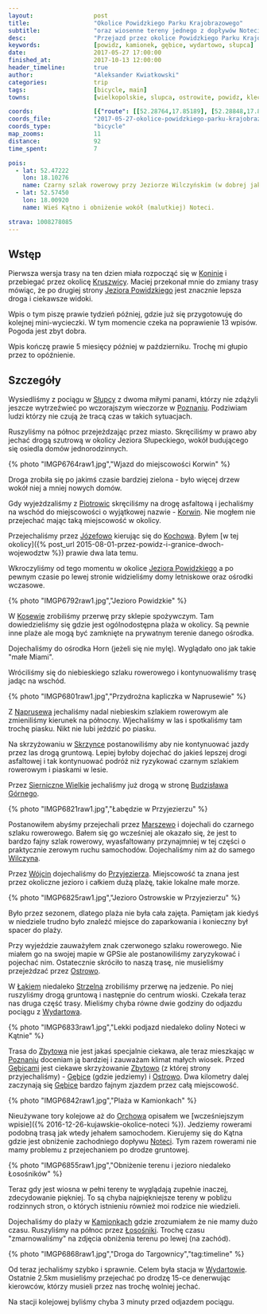```yaml
---
layout:                 post
title:                  "Okolice Powidzkiego Parku Krajobrazowego"
subtitle:               "oraz wiosenne tereny jednego z dopływów Noteci"
desc:                   "Przejazd przez okolice Powidzkiego Parku Krajobrazowego, Przyjezierze oraz okolice początku zachodniego dopływu Noteci. Te ostatnie wiosną zyskują swój zadziwiający klimat."
keywords:               [powidz, kamionek, gębice, wydartowo, słupca]
date:                   2017-05-27 17:00:00
finished_at:            2017-10-13 12:00:00
header_timeline:        true
author:                 "Aleksander Kwiatkowski"
categories:             trip
tags:                   [bicycle, main]
towns:                  [wielkopolskie, slupca, ostrowite, powidz, kleczew, wilczyn, jeziora_wielkie, strzelno, mogilno, trzemeszno]

coords:                 [{"route": [[52.28764,17.85189], [52.28848,17.87283], [52.30927,17.88588], [52.33193,17.90408], [52.36517,17.95077], [52.40247,17.94940], [52.40253,17.94716], [52.40321,17.94940], [52.39928,17.95103], [52.40232,17.96974], [52.39870,17.99403], [52.40420,17.99815], [52.41619,17.99574], [52.42666,18.00398], [52.42849,18.01016], [52.41431,18.02493], [52.40792,18.02295], [52.41693,18.04613], [52.41745,18.05480], [52.43619,18.08312], [52.44707,18.09170], [52.45183,18.10638], [52.46276,18.10767], [52.46292,18.09780], [52.47018,18.09969], [52.47787,18.11496], [52.48142,18.14861], [52.48947,18.15814], [52.48832,18.16234], [52.49240,18.16389], [52.51931,18.18354], [52.54515,18.14003], [52.54771,18.14045], [52.57348,18.12749], [52.57103,18.11419], [52.59346,18.12947], [52.59878,18.12955], [52.62140,18.16063], [52.62160,18.15299], [52.60915,18.12432], [52.59388,18.07273], [52.59919,18.03969], [52.60097,18.02664], [52.59669,18.02579], [52.58386,18.00699], [52.56503,18.01042], [52.56060,17.99368], [52.56237,17.99171], [52.56509,17.99523], [52.57510,17.99059], [52.58496,17.99274], [52.60508,17.94648], [52.60998,17.94210], [52.61311,17.91463], [52.61103,17.90391]], "type": "bicycle"}]
coords_file:            "2017-05-27-okolice-powidzkiego-parku-krajobrazowego.json"
coords_type:            "bicycle"
map_zooms:              11
distance:               92
time_spent:             7

pois:
  - lat: 52.47222
    lon: 18.10276
    name: Czarny szlak rowerowy przy Jeziorze Wilczyńskim (w dobrej jakości)
  - lat: 52.57450
    lon: 18.00920
    name: Wieś Kątno i obniżenie wokół (malutkiej) Noteci.

strava: 1008278085
---
```


[wiki-jezioro-powidzkie]: https://pl.wikipedia.org/wiki/Jezioro_Powidzkie
[wiki-konin]: https://pl.wikipedia.org/wiki/Konin
[wiki-kruszwica]: https://pl.wikipedia.org/wiki/Kruszwica
[wiki-slupca]: https://pl.wikipedia.org/wiki/S%C5%82upca
[wiki-piotrowice]: https://pl.wikipedia.org/wiki/Piotrowice_(powiat_s%C5%82upecki)
[wiki-korwin]: https://pl.wikipedia.org/wiki/Korwin_(wojew%C3%B3dztwo_wielkopolskie)
[wiki-jozefowo]: https://pl.wikipedia.org/wiki/J%C3%B3zefowo_(powiat_s%C5%82upecki)
[wiki-kochowo]: https://pl.wikipedia.org/wiki/Kochowo
[wiki-kosewo]: https://pl.wikipedia.org/wiki/Kosewo_(wojew%C3%B3dztwo_wielkopolskie)
[wiki-naprusewo]: https://pl.wikipedia.org/wiki/Naprusewo
[wiki-skrzynka]: https://pl.wikipedia.org/wiki/Skrzynka_(powiat_s%C5%82upecki)
[wiki-sierniczne-wielkie]: https://pl.wikipedia.org/wiki/Siernicze_Wielkie
[wiki-budzislaw-gorny]: https://pl.wikipedia.org/wiki/Budzis%C5%82aw_G%C3%B3rny
[wiki-marszewo]: https://pl.wikipedia.org/wiki/Marszewo_(powiat_koni%C5%84ski)
[wiki-wilczyn]: https://pl.wikipedia.org/wiki/Wilczyn_(wojew%C3%B3dztwo_wielkopolskie)
[wiki-wojcin]: https://pl.wikipedia.org/wiki/W%C3%B3jcin_(powiat_mogile%C5%84ski)
[wiki-przyjezierze]: https://pl.wikipedia.org/wiki/Przyjezierze_(wojew%C3%B3dztwo_kujawsko-pomorskie)
[wiki-ostrowo]: https://pl.wikipedia.org/wiki/Ostrowo_(powiat_s%C5%82upecki)
[wiki-lakie]: https://pl.wikipedia.org/wiki/%C5%81%C4%85kie_(powiat_mogile%C5%84ski)
[wiki-strzelno]: https://pl.wikipedia.org/wiki/Strzelno
[wiki-wydartowo]: https://pl.wikipedia.org/wiki/Wydartowo
[wiki-gebice]: https://pl.wikipedia.org/wiki/G%C4%99bice_(wojew%C3%B3dztwo_kujawsko-pomorskie)
[wiki-zbytowo]: https://pl.wikipedia.org/wiki/Zbytowo
[wiki-orchowo]: https://pl.wikipedia.org/wiki/Orchowo
[wiki-notec]: https://pl.wikipedia.org/wiki/Note%C4%87
[wiki-kamionek]: https://pl.wikipedia.org/wiki/Kamionek_(wojew%C3%B3dztwo_kujawsko-pomorskie)
[wiki-lososniki]: https://pl.wikipedia.org/wiki/%C5%81oso%C5%9Bniki_(wojew%C3%B3dztwo_kujawsko-pomorskie)
[wiki-poznan]: https://pl.wikipedia.org/wiki/Pozna%C5%84


Wstęp
-----

Pierwsza wersja trasy na ten dzien miała rozpocząć się w [Koninie][wiki-konin] i
przebiegać przez okolicę [Kruszwicy][wiki-kruszwica]. Maciej przekonał mnie
do zmiany trasy mówiąc, że po drugiej strony [Jeziora Powidzkiego][wiki-jezioro-powidzkie]
jest znacznie lepsza droga i ciekawsze widoki.

Wpis o tym piszę prawie tydzień później, gdzie już się przygotowuję do kolejnej mini-wycieczki.
W tym momencie czeka na poprawienie 13 wpisów. Pogoda jest zbyt dobra.

Wpis kończę prawie 5 miesięcy później w październiku. Trochę mi głupio przez to opóźnienie.

Szczegóły
---------

Wysiedliśmy z pociągu w [Słupcy][wiki-slupca] z dwoma miłymi panami, którzy nie zdążyli
jeszcze wytrzeźwieć po wczorajszym wieczorze w [Poznaniu][wiki-poznan].
Podziwiam ludzi którzy nie czują że tracą czas w takich sytuacjach.

Ruszyliśmy na północ przejeżdzając przez miasto. Skręciliśmy w prawo aby jechać drogą
szutrową w okolicy Jeziora Słupeckiego, wokół budującego się osiedla domów
jednorodzinnych.

{% photo "IMGP6764raw1.jpg","Wjazd do miejscowości Korwin" %}

Droga zrobiła się po jakimś czasie bardziej zielona - było więcej drzew
wokół niej a mniej nowych domów.

Gdy wyjeżdzaliśmy z [Piotrowic][wiki-piotrowice] skręciliśmy na drogę asfaltową
i jechaliśmy na wschód do miejscowości o wyjątkowej nazwie -
[Korwin][wiki-korwin]. Nie mogłem nie przejechać mając taką miejscowość
w okolicy.

Przejechaliśmy przez [Józefowo][wiki-jozefowo] kierując się do
[Kochowa][wiki-kochowo]. Byłem
[w tej okolicy]({% post_url 2015-08-01-przez-powidz-i-granice-dwoch-wojewodztw %})
prawie dwa lata temu.

Wkroczyliśmy od tego momentu w okolice [Jeziora Powidzkiego][wiki-jezioro-powidzkie]
a po pewnym czasie po lewej stronie widzieliśmy domy letniskowe oraz
ośrodki wczasowe.

{% photo "IMGP6792raw1.jpg","Jezioro Powidzkie" %}

W [Kosewie][wiki-kosewo] zrobiliśmy przerwę przy sklepie spożywczym.
Tam dowiedzieliśmy się
gdzie jest ogólnodostępna plaża w okolicy. Są pewnie inne plaże ale mogą być
zamknięte na prywatnym terenie danego ośrodka.

Dojechaliśmy do ośrodka Horn (jeżeli się nie mylę). Wyglądało ono jak takie
"małe Miami".

Wróciliśmy się do niebieskiego szlaku rowerowego i kontynuowaliśmy trasę
jadąc na wschód.

{% photo "IMGP6801raw1.jpg","Przydrożna kapliczka w Naprusewie" %}

Z [Naprusewa][wiki-naprusewo] jechaliśmy nadal niebieskim szlakiem rowerowym
ale zmieniliśmy
kierunek na północny. Wjechaliśmy w las i spotkaliśmy tam trochę piasku.
Nikt nie lubi jeździć po piasku.

Na skrzyżowaniu w [Skrzynce][wiki-skrzynka] postanowiliśmy aby nie kontynuować
jazdy przez las drogą gruntową.
Lepiej byłoby dojechać do jakieś lepszej drogi asfaltowej i tak kontynuować
podróż niż ryzykować czarnym szlakiem rowerowym i piaskami w lesie.

Przez [Sierniczne Wielkie][wiki-sierniczne-wielkie] jechaliśmy już drogą
w stronę [Budzisława Górnego][wiki-budzislaw-gorny].

{% photo "IMGP6821raw1.jpg","Łabędzie w Przyjezierzu" %}

Postanowiłem abyśmy przejechali przez [Marszewo][wiki-marszewo] i dojechali
do czarnego szlaku rowerowego. Bałem się go wcześniej ale okazało się, że jest
to bardzo fajny szlak rowerowy, wyasfaltowany przynajmniej w tej części o
praktycznie zerowym ruchu samochodów.
Dojechaliśmy nim aż do samego [Wilczyna][wiki-wilczyn].

Przez [Wójcin][wiki-wojcin] dojechaliśmy do [Przyjezierza][wiki-przyjezierze].
Miejscowość ta znana jest przez okoliczne jezioro i całkiem dużą plażę, takie
lokalne małe morze.

{% photo "IMGP6825raw1.jpg","Jezioro Ostrowskie w Przyjezierzu" %}

Było przez sezonem, dlatego plaża nie była cała zajęta. Pamiętam jak kiedyś
w niedziele trudno było znaleźć miejsce do zaparkowania i konieczny był spacer
do plaży.

Przy wyjeździe zauważyłem znak czerwonego szlaku rowerowego. Nie miałem go
na swojej mapie w GPSie ale postanowiliśmy zaryzykować i pojechać nim.
Ostatecznie skróciło to naszą trasę,
nie musieliśmy przejeżdzać przez [Ostrowo][wiki-ostrowo].

W [Łąkiem][wiki-lakie] niedaleko [Strzelna][wiki-strzelno] zrobiliśmy przerwę
na jedzenie. Po niej ruszyliśmy drogą gruntową i następnie do
centrum wioski. Czekała teraz nas druga część trasy. Mieliśmy chyba równe
dwie godziny do odjazdu pociągu z [Wydartowa][wiki-wydartowo].

{% photo "IMGP6833raw1.jpg","Lekki podjazd niedaleko doliny Noteci w Kątnie" %}

Trasa do [Zbytowa][wiki-zbytowo]
nie jest jakaś specjalnie ciekawa, ale teraz mieszkając
w [Poznaniu][wiki-poznan] doceniam ją bardziej i zauważam klimat małych wiosek.
Przed [Gębicami][wiki-gebice] jest ciekawe skrzyżowanie
[Zbytowo][wiki-zbytowo] (z której strony przyjechaliśmy) -
[Gębice][wiki-gebice] (gdzie jedziemy) i [Ostrowo][wiki-ostrowo].
Dwa kilometry dalej zaczynają się [Gębice][wiki-gebice] bardzo fajnym
zjazdem przez całą miejscowość.

{% photo "IMGP6842raw1.jpg","Plaża w Kamionkach" %}

Nieużywane tory kolejowe aż do [Orchowa][wiki-orchowo] opisałem we
[wcześniejszym wpisie]({% 2016-12-26-kujawskie-okolice-noteci %}).
Jedziemy rowerami podobną trasą jak wtedy jehałem samochodem. Kierujemy się
do Kątna gdzie jest obniżenie zachodniego dopływu
[Noteci][wiki-notec]. Tym razem rowerami nie mamy problemu z przejechaniem
po drodze gruntowej.

{% photo "IMGP6855raw1.jpg","Obniżenie terenu i jezioro niedaleko Łosośników" %}

Teraz gdy jest wiosna w pełni tereny te wyglądają zupełnie inaczej, zdecydowanie
piękniej. To są chyba najpiękniejsze tereny w pobliżu rodzinnych stron, o których
istnieniu również moi rodzice nie wiedzieli.

Dojechaliśmy do plaży w [Kamionkach][wiki-kamionek] gdzie zrozumiałem że nie mamy
dużo czasu. Ruszyliśmy na północ przez [Łosośniki][wiki-lososniki].
Trochę czasu "zmarnowaliśmy" na zdjęcia obniżenia terenu po lewej (na zachód).

{% photo "IMGP6868raw1.jpg","Droga do Targownicy","tag:timeline" %}

Od teraz jechaliśmy szybko i sprawnie. Celem była stacja w [Wydartowie][wiki-wydartowo].
Ostatnie 2.5km musieliśmy przejechać po drodzę 15-ce denerwując kierowców,
którzy musieli przez nas trochę wolniej jechać.

Na stacji kolejowej byliśmy chyba 3 minuty przed odjazdem pociągu.
